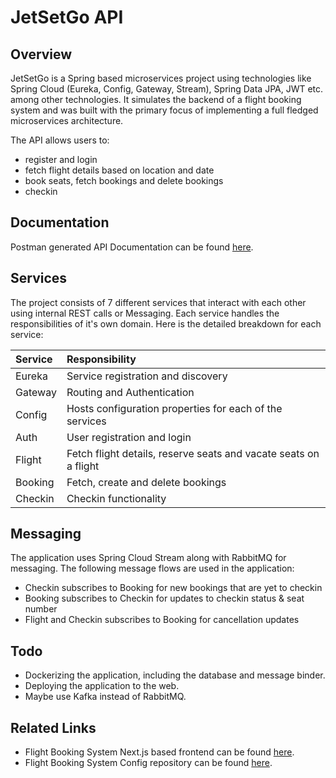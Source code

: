 # JetSetGo API

## Overview

JetSetGo is a Spring based microservices project using technologies like Spring Cloud (Eureka, Config, Gateway, Stream), Spring Data JPA, JWT etc. among other technologies. It simulates the backend of a flight booking system and was built with the primary focus of implementing a full fledged microservices architecture.

The API allows users to:

- register and login
- fetch flight details based on location and date
- book seats, fetch bookings and delete bookings
- checkin

## Documentation

Postman generated API Documentation can be found [here](https://documenter.getpostman.com/view/25773831/2s93CSoWPA).

## Services

The project consists of 7 different services that interact with each other using internal REST calls or Messaging. Each service handles the responsibilities of it's own domain. Here is the detailed breakdown for each service:

| Service | Responsibility                                                   |
|:------- |:---------------------------------------------------------------- |
| Eureka  | Service registration and discovery                               |
| Gateway | Routing and Authentication                                       |
| Config  | Hosts configuration properties for each of the services          |
| Auth    | User registration and login                                      |
| Flight  | Fetch flight details, reserve seats and vacate seats on a flight |
| Booking | Fetch, create and delete bookings                                |
| Checkin | Checkin functionality                                            |

## Messaging

The application uses Spring Cloud Stream along with RabbitMQ for messaging. The following message flows are used in the application:

- Checkin subscribes to Booking for new bookings that are yet to checkin
- Booking subscribes to Checkin for updates to checkin status & seat number
- Flight and Checkin subscribes to Booking for cancellation updates

## Todo

- Dockerizing the application, including the database and message binder.
- Deploying the application to the web.
- Maybe use Kafka instead of RabbitMQ.

## Related Links

- Flight Booking System Next.js based frontend can be found [here](https://github.com/dwrik/flight-booking-system-frontend).
- Flight Booking System Config repository can be found [here](https://github.com/dwrik/flight-booking-system-config).
